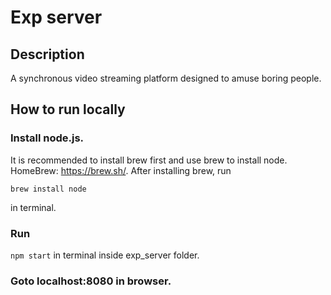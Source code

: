 # Exp server

## Description
A synchronous video streaming platform designed to amuse boring people.

## How to run locally
### Install node.js. 
It is recommended to install brew first and use brew to install node. 
HomeBrew: https://brew.sh/. After installing brew, run
```
brew install node
```
in terminal.

### Run 
```npm start```
 in terminal inside exp_server folder.

### Goto localhost:8080 in browser.